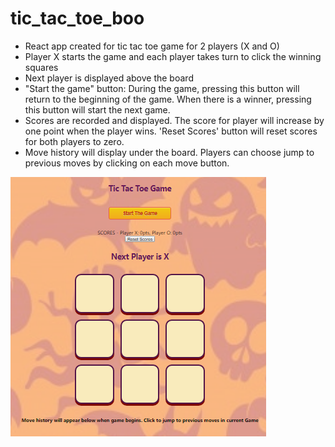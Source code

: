 # tic_tac_toe_boo

-  React app created for tic tac toe game for 2 players (X and O)
-  Player X starts the game and each player takes turn to click the winning squares
-  Next player is displayed above the board
-  "Start the game" button: During the game, pressing this button will return to the beginning of the game. When there is a winner, pressing this button will start the next game.
-  Scores are recorded and displayed. The score for player will increase by one point when the player wins. 'Reset Scores' button will reset scores for both players to zero.
-  Move history will display under the board. Players can choose jump to previous moves by clicking on each move button.

![Alt text](https://github.com/wwyc/tic_tac_toe_boo/blob/master/src/img/game.PNG?raw=true)
